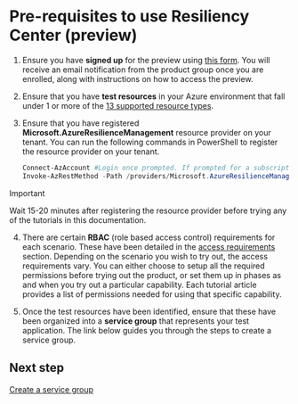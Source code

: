 # Pre-requisites to use Resiliency Center (preview)

1. Ensure you have **signed up** for the preview using [this form](https://forms.office.com/r/hzN515nbM9). You will receive an email notification from the product group once you are enrolled, along with instructions on how to access the preview.

2. Ensure that you have **test resources** in your Azure environment that fall under 1 or more of the [13 supported resource types](./Goals%20and%20recommendations/ViewResiliencePosture.md#Supported-Solutions).

3. Ensure that you have registered **Microsoft.AzureResilienceManagement** resource provider on your tenant. You can run the following commands in PowerShell to register the resource provider on your tenant.

    ```powershell
    Connect-AzAccount #Login once prompted. If prompted for a subscription id, you can use any subscription within your tenant
    Invoke-AzRestMethod -Path /providers/Microsoft.AzureResilienceManagement/register?api-version=2021-04-01 -Method POST #Check for successful registration (status code 200)
    ```

> [!IMPORTANT]
> Wait 15-20 minutes after registering the resource provider before trying any of the tutorials in this documentation.

4. There are certain **RBAC** (role based access control) requirements for each scenario. These have been detailed in the [access requirements](rbac.md) section. Depending on the scenario you wish to try out, the access requirements vary. You can either choose to setup all the required permissions before trying out the product, or set them up in phases as and when you try out a particular capability. Each tutorial article provides a list of permissions needed for using that specific capability.

5. Once the test resources have been identified, ensure that these have been organized into a **service group** that represents your test application. The link below guides you through the steps to create a service group.

## Next step

[Create a service group](CreateServiceGroup.md)
